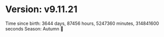 # Version: v9.11.21
Time since birth: 3644 days, 87456 hours, 5247360 minutes, 314841600 seconds
Season: Autumn 🍁
